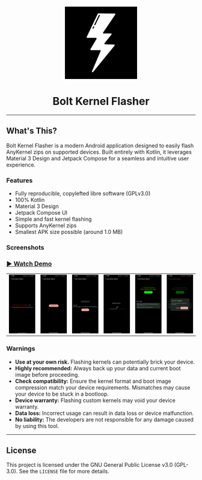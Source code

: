 <p align="center">
  <img src="app/src/main/launcher-playstore.png" alt="Thor Logo" height="192dp">
</p>

<h1 align="center">Bolt Kernel Flasher</h1>

---

## What's This?

Bolt Kernel Flasher is a modern Android application designed to easily flash AnyKernel zips on supported devices. Built entirely with Kotlin, it leverages Material 3 Design and Jetpack Compose for a seamless and intuitive user experience.

### Features

- Fully reproducible, copylefted libre software (GPLv3.0)
- 100% Kotlin
- Material 3 Design
- Jetpack Compose UI
- Simple and fast kernel flashing
- Supports AnyKernel zips
- Smallest APK size possible (around 1.0 MB)

### Screenshots

### [▶️ Watch Demo](https://youtube.com/shorts/21q9h6YFR3Y?feature=share)
<table>
  <tr>
    <td><img src="screenshots/1.jpg" alt="Screenshot 1" width="200"/></td>
    <td><img src="screenshots/2.jpg" alt="Screenshot 2" width="200"/></td>
    <td><img src="screenshots/3.jpg" alt="Screenshot 3" width="200"/></td>
    <td><img src="screenshots/4.jpg" alt="Screenshot 3" width="200"/></td>
    <td><img src="screenshots/5.jpg" alt="Screenshot 3" width="200"/></td>
    <td><img src="screenshots/6.jpg" alt="Screenshot 3" width="200"/></td>
  </tr>
</table>

### Warnings

- **Use at your own risk.** Flashing kernels can potentially brick your device.
- **Highly recommended:** Always back up your data and current boot image before proceeding.
- **Check compatibility:** Ensure the kernel format and boot image compression match your device requirements. Mismatches may cause your device to be stuck in a bootloop.
- **Device warranty:** Flashing custom kernels may void your device warranty.
- **Data loss:** Incorrect usage can result in data loss or device malfunction.
- **No liability:** The developers are not responsible for any damage caused by using this tool.

---

## License

This project is licensed under the GNU General Public License v3.0 (GPL-3.0). See the `LICENSE` file for more details.
